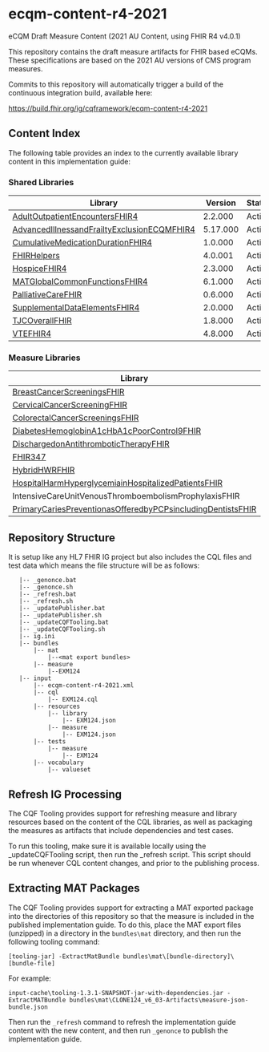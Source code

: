 # ecqm-content-r4-2021
eCQM Draft Measure Content (2021 AU Content, using FHIR R4 v4.0.1)

This repository contains the draft measure artifacts for FHIR based eCQMs. These specifications are based on the 2021 AU versions of CMS program measures.

Commits to this repository will automatically trigger a build of the continuous integration build, available here:

https://build.fhir.org/ig/cqframework/ecqm-content-r4-2021

## Content Index

The following table provides an index to the currently available library content in this implementation guide:

### Shared Libraries

|Library|Version|Status|
|----|----|----|
|[AdultOutpatientEncountersFHIR4](input/cql/AdultOutpatientEncountersFHIR4.cql)|2.2.000|Active|
|[AdvancedIllnessandFrailtyExclusionECQMFHIR4](input/cql/AdvancedIllnessandFrailtyExclusionECQMFHIR4.cql)|5.17.000|Active|
|[CumulativeMedicationDurationFHIR4](input/cql/CumulativeMedicationDurationFHIR4.cql)|1.0.000|Active|
|[FHIRHelpers](input/cql/FHIRHelpers.cql)|4.0.001|Active|
|[HospiceFHIR4](input/cql/HospiceFHIR4.cql)|2.3.000|Active|
|[MATGlobalCommonFunctionsFHIR4](input/cql/MATGlobalCommonFunctionsFHIR4.cql)|6.1.000|Active|
|[PalliativeCareFHIR](input/cql/PalliativeCareFHIR.cql)|0.6.000|Active|
|[SupplementalDataElementsFHIR4](input/cql/SupplementalDataElementsFHIR4.cql)|2.0.000|Active|
|[TJCOverallFHIR](input/cql/TJCOverallFHIR.cql)|1.8.000|Active|
|[VTEFHIR4](input/cql/VTEFHIR4.cql)|4.8.000|Active|

### Measure Libraries

|Library|Version|Status|
|----|----|----|
|[BreastCancerScreeningsFHIR](input/cql/BreastCancerScreeningsFHIR.cql)|0.0.009|Draft|
|[CervicalCancerScreeningFHIR](input/cql/CervicalCancerScreeningFHIR.cql)|0.0.005|Draft|
|[ColorectalCancerScreeningsFHIR](input/cql/ColorectalCancerScreeningsFHIR.cql)|0.0.003|Draft|
|[DiabetesHemoglobinA1cHbA1cPoorControl9FHIR](input/cql/DiabetesHemoglobinA1cHbA1cPoorControl9FHIR.cql)|0.0.015|Draft|
|[DischargedonAntithromboticTherapyFHIR](input/cql/DischargedonAntithromboticTherapyFHIR.cql)|2.0.012|Draft|
|[FHIR347](input/cql/FHIR347.cql)|0.1.021|Draft|
|[HybridHWRFHIR](input/cql/HybridHWRFHIR.cql)|1.3.004|Draft|
|[HospitalHarmHyperglycemiainHospitalizedPatientsFHIR](input/cql/HospitalHarmHyperglycemiainHospitalizedPatientsFHIR.cql)|0.0.006|Draft|
|IntensiveCareUnitVenousThromboembolismProphylaxisFHIR|(input/cql/IntensiveCareUnitVenousThromboembolismProphylaxisFHIR.cql)|0.0.012|Draft|
|[PrimaryCariesPreventionasOfferedbyPCPsincludingDentistsFHIR](input/cql/PrimaryCariesPreventionasOfferedbyPCPsincludingDentistsFHIR.cql)|0.0.002|Draft|

## Repository Structure
It is setup like any HL7 FHIR IG project but also includes the CQL files and test data which means the file structure will be as follows:

```
   |-- _genonce.bat
   |-- _genonce.sh
   |-- _refresh.bat
   |-- _refresh.sh
   |-- _updatePublisher.bat
   |-- _updatePublisher.sh
   |-- _updateCQFTooling.bat
   |-- _updateCQFTooling.sh
   |-- ig.ini
   |-- bundles
       |-- mat
           |--<mat export bundles>
       |-- measure
           |--EXM124
   |-- input
       |-- ecqm-content-r4-2021.xml
       |-- cql
           |-- EXM124.cql
       |-- resources
           |-- library
               |-- EXM124.json
           |-- measure
               |-- EXM124.json
       |-- tests
           |-- measure
               |-- EXM124
       |-- vocabulary
           |-- valueset
```

## Refresh IG Processing

The CQF Tooling provides support for refreshing measure and library resources based on
the content of the CQL libraries, as well as packaging the measures as artifacts that
include dependencies and test cases.

To run this tooling, make sure it is available locally using the _updateCQFTooling script,
then run the _refresh script. This script should be run whenever CQL content changes,
and prior to the publishing process.

## Extracting MAT Packages

The CQF Tooling provides support for extracting a MAT exported package into the
directories of this repository so that the measure is included in the published
implementation guide. To do this, place the MAT export files (unzipped) in a
directory in the `bundles\mat` directory, and then run the following tooling
command:

```
[tooling-jar] -ExtractMatBundle bundles\mat\[bundle-directory]\[bundle-file]
```

For example:

```
input-cache\tooling-1.3.1-SNAPSHOT-jar-with-dependencies.jar -ExtractMATBundle bundles\mat\CLONE124_v6_03-Artifacts\measure-json-bundle.json
```

Then run the `_refresh` command to refresh the implementation guide content with
the new content, and then run `_genonce` to publish the implementation guide.
